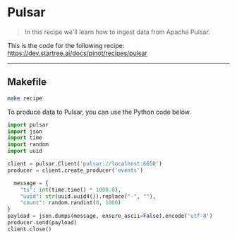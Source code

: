 # Pulsar

> In this recipe we'll learn how to ingest data from Apache Pulsar.

This is the code for the following recipe: https://dev.startree.ai/docs/pinot/recipes/pulsar

***

## Makefile

```bash
make recipe
```

To produce data to Pulsar, you can use the Python code below.

```python
import pulsar
import json
import time
import random
import uuid

client = pulsar.Client('pulsar://localhost:6650')
producer = client.create_producer('events')

  message = {
    "ts": int(time.time() * 1000.0),
    "uuid": str(uuid.uuid4()).replace("-", ""),
    "count": random.randint(0, 1000)
}
payload = json.dumps(message, ensure_ascii=False).encode('utf-8')
producer.send(payload)
client.close()

```